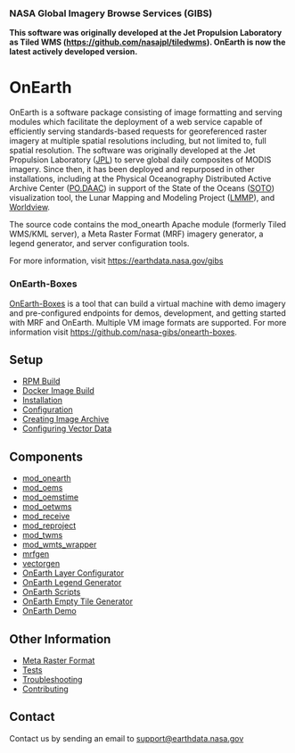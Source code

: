 ### NASA Global Imagery Browse Services (GIBS)

**This software was originally developed at the Jet Propulsion Laboratory as Tiled WMS (https://github.com/nasajpl/tiledwms).  OnEarth is now the latest actively developed version.**

# OnEarth

OnEarth is a software package consisting of image formatting and serving modules which facilitate the deployment of a web service capable of efficiently serving standards-based requests for georeferenced raster imagery at multiple spatial resolutions including, but not limited to, full spatial resolution.  The software was originally developed at the Jet Propulsion Laboratory ([JPL](http://www.jpl.nasa.gov/)) to serve global daily composites of MODIS imagery.  Since then, it has been deployed and repurposed in other installations, including at the Physical Oceanography Distributed Active Archive Center ([PO.DAAC](http://podaac.jpl.nasa.gov/)) in support of the State of the Oceans ([SOTO](https://podaac-tools.jpl.nasa.gov/soto/)) visualization tool, the Lunar Mapping and Modeling Project ([LMMP](https://moontrek.jpl.nasa.gov/)), and [Worldview](https://worldview.earthdata.nasa.gov/).

The source code contains the mod_onearth Apache module (formerly Tiled WMS/KML server), a Meta Raster Format (MRF) imagery generator, a legend generator, and server configuration tools.

For more information, visit https://earthdata.nasa.gov/gibs

### OnEarth-Boxes
[OnEarth-Boxes](https://github.com/nasa-gibs/onearth-boxes) is a tool that can build a virtual machine with demo imagery and pre-configured endpoints for demos, development, and getting started with MRF and OnEarth. Multiple VM image formats are supported. For more information visit https://github.com/nasa-gibs/onearth-boxes.

## Setup

* [RPM Build](doc/rpm_build.md)
* [Docker Image Build](doc/docker_image_build.md)
* [Installation](doc/installation.md)
* [Configuration](doc/configuration.md)
* [Creating Image Archive](doc/archive.md)
* [Configuring Vector Data](doc/config_vectors.md)

## Components

* [mod_onearth](src/modules/mod_onearth/README.md)
* [mod_oems](src/modules/mod_oems/README.md)
* [mod_oemstime](src/modules/mod_oemstime/README.md)
* [mod_oetwms](src/modules/mod_oetwms/README.md)
* [mod_receive](https://github.com/nasa-gibs/mod_receive)
* [mod_reproject](https://github.com/nasa-gibs/mod_reproject)
* [mod_twms](https://github.com/nasa-gibs/mod_twms)
* [mod_wmts_wrapper](src/modules/mod_wmts_wrapper/README.md)
* [mrfgen](src/mrfgen/README.md)
* [vectorgen](src/vectorgen/README.md)
* [OnEarth Layer Configurator](src/layer_config/README.md)
* [OnEarth Legend Generator](src/generate_legend/README.md)
* [OnEarth Scripts](src/scripts/README.md)
* [OnEarth Empty Tile Generator](src/empty_tile/README.md)
* [OnEarth Demo](src/demo/README.md)

## Other Information

* [Meta Raster Format](https://github.com/nasa-gibs/mrf/blob/master/README.md)
* [Tests](src/test/README.md)
* [Troubleshooting](doc/troubleshooting.md)
* [Contributing](CONTRIBUTING.md)

## Contact

Contact us by sending an email to
[support@earthdata.nasa.gov](mailto:support@earthdata.nasa.gov)
